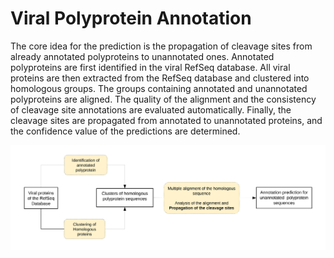 # Viral Polyprotein Annotation

The core idea for the prediction is the propagation of cleavage sites from already annotated polyproteins to unannotated ones. Annotated polyproteins are first identified in the viral RefSeq database. All viral proteins are then extracted from the RefSeq database and clustered into homologous groups. The groups containing annotated and unannotated polyproteins are aligned. The quality of the alignment and the consistency of cleavage site annotations are evaluated automatically. Finally, the cleavage sites are propagated from annotated to unannotated proteins, and the confidence value of the predictions are determined.


![Alt text](etc/method_workflow.png?raw=true "Title")
